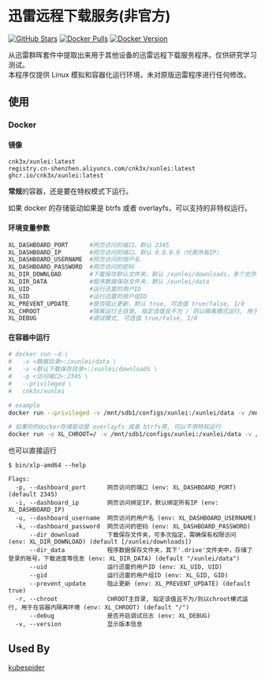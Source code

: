# 迅雷远程下载服务(非官方)

[![GitHub Stars][1]][2] [![Docker Pulls][3]][5] [![Docker Version][4]][5]

[1]: https://img.shields.io/github/stars/cnk3x/xunlei?style=flat

[2]: https://star-history.com/#cnk3x/xunlei&Date

[3]: https://img.shields.io/docker/pulls/cnk3x/xunlei.svg

[4]: https://img.shields.io/docker/v/cnk3x/xunlei

[5]: https://hub.docker.com/r/cnk3x/xunlei

从迅雷群晖套件中提取出来用于其他设备的迅雷远程下载服务程序。仅供研究学习测试。 \
本程序仅提供 Linux 模拟和容器化运行环境，未对原版迅雷程序进行任何修改。

## 使用

### Docker

#### 镜像

```plain
cnk3x/xunlei:latest
registry.cn-shenzhen.aliyuncs.com/cnk3x/xunlei:latest
ghcr.io/cnk3x/xunlei:latest
```

**常规**的容器，还是要在特权模式下运行。

如果 docker 的存储驱动如果是 btrfs 或者 overlayfs，可以支持的非特权运行。

#### 环境变量参数

```bash
XL_DASHBOARD_PORT      #网页访问的端口，默认 2345
XL_DASHBOARD_IP        #网页访问的端口，默认 0.0.0.0（代表所有IP）
XL_DASHBOARD_USERNAME  #网页访问的用户名
XL_DASHBOARD_PASSWORD  #网页访问的密码
XL_DIR_DOWNLOAD        #下载保存默认文件夹，默认 /xunlei/downloads，多个文件夹用冒号:分隔
XL_DIR_DATA            #程序数据保存文件夹，默认 /xunlei/data
XL_UID                 #运行迅雷的用户ID
XL_GID                 #运行迅雷的用户组ID
XL_PREVENT_UPDATE      #是否阻止更新，默认 true, 可选值 true/false, 1/0
XL_CHROOT              #隔离运行主目录, 指定该值且不为`/`则以隔离模式运行, 用于在容器内隔离环境，容器内默认为 /xunlei，隔离模式运行需要特权模式(--privileged)，可以将该值设置为`/`来以非特权模式运行。非特权模式运行有条件，可以尝试失败后使用特权模式重新运行。
XL_DEBUG               #调试模式, 可选值 true/false, 1/0
```

#### 在容器中运行

```bash
# docker run -d \
#   -v <数据目录>:/xunlei/data \
#   -v <默认下载保存目录>:/xunlei/downloads \
#   -p <访问端口>:2345 \
#   --privileged \
#   cnk3x/xunlei

# example
docker run --privileged -v /mnt/sdb1/configs/xunlei:/xunlei/data -v /mnt/sdb1/downloads:/xunlei/downloads -p 2345:2345 cnk3x/xunlei

# 如果你的docker存储驱动是 overlayfs 或者 btrfs等, 可以不用特权运行
docker run -e XL_CHROOT=/ -v /mnt/sdb1/configs/xunlei:/xunlei/data -v /mnt/sdb1/downloads:/xunlei/downloads -p 2345:2345 cnk3x/xunlei

```

也可以直接运行

```plain
$ bin/xlp-amd64 --help

Flags:
  -p, --dashboard_port      网页访问的端口 (env: XL_DASHBOARD_PORT) (default 2345)
  -i, --dashboard_ip        网页访问绑定IP，默认绑定所有IP (env: XL_DASHBOARD_IP)
  -u, --dashboard_username  网页访问的用户名 (env: XL_DASHBOARD_USERNAME)
  -k, --dashboard_password  网页访问的密码 (env: XL_DASHBOARD_PASSWORD)
      --dir_download        下载保存文件夹，可多次指定，需确保有权限访问 (env: XL_DIR_DOWNLOAD) (default [/xunlei/downloads])
      --dir_data            程序数据保存文件夹，其下'.drive'文件夹中，存储了登录的账号，下载进度等信息 (env: XL_DIR_DATA) (default "/xunlei/data")
      --uid                 运行迅雷的用户ID (env: XL_UID, UID)
      --gid                 运行迅雷的用户组ID (env: XL_GID, GID)
      --prevent_update      阻止更新 (env: XL_PREVENT_UPDATE) (default true)
  -r, --chroot              CHROOT主目录, 指定该值且不为/则以chroot模式运行, 用于在容器内隔离环境 (env: XL_CHROOT) (default "/")
      --debug               是否开启调试日志 (env: XL_DEBUG)
  -v, --version             显示版本信息
```

## Used By

[kubespider](https://github.com/opennaslab/kubespider/blob/main/docs/zh/user_guide/thunder_install_config/README.md)